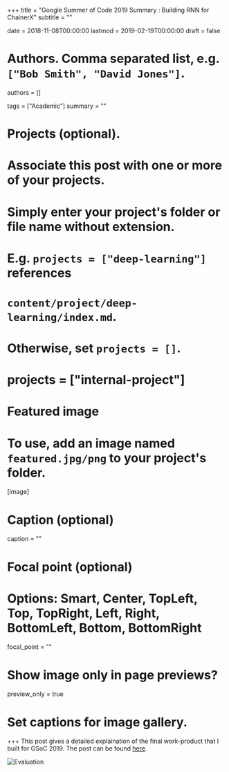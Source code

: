 +++
title = "Google Summer of Code 2019 Summary : Building RNN for ChainerX"
subtitle = ""

date = 2018-11-08T00:00:00
lastmod = 2019-02-19T00:00:00
draft = false

# Authors. Comma separated list, e.g. `["Bob Smith", "David Jones"]`.
authors = []

tags = ["Academic"]
summary = ""

# Projects (optional).
#   Associate this post with one or more of your projects.
#   Simply enter your project's folder or file name without extension.
#   E.g. `projects = ["deep-learning"]` references 
#   `content/project/deep-learning/index.md`.
#   Otherwise, set `projects = []`.
# projects = ["internal-project"]

# Featured image
# To use, add an image named `featured.jpg/png` to your project's folder. 
[image]
  # Caption (optional)
  caption = ""

  # Focal point (optional)
  # Options: Smart, Center, TopLeft, Top, TopRight, Left, Right, BottomLeft, Bottom, BottomRight
  focal_point = ""

  # Show image only in page previews?
  preview_only = true

# Set captions for image gallery.

+++
This post gives a detailed explaination of the final work-product that I built for GSoC 2019. The post can be found  <a href = "https://medium.com/@adidolkar123/gsoc-2019-summary-building-rnns-for-chainerx-cbe0bcfa13ab">here</a>.

![Evaluation](https://github.com/dido1998/academic-kickstart/blob/master/static/img/gsoc.png)

